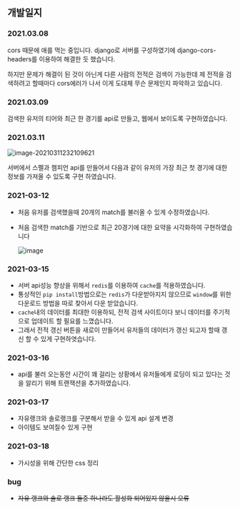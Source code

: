 ## 개발일지

### 2021.03.08

cors 때문에 애를 먹는 중입니다. django로 서버를 구성하였기에 django-cors-headers를 이용하여 해결한 듯 했습니다. 

하지만 문제가 해결이 된 것이 아닌게 다른 사람의 전적은 검색이 가능한데 제 전적을 검색하려고 할때마다 cors에러가 나서 이게 도대체 무슨 문제인지 파악하고 있습니다. 

### 2021.03.09

검색한 유저의 티어와 최근 한 경기를  api로 만들고, 웹에서 보이도록 구현하였습니다.

### 2021.03.11

![image-20210311232109621](https://user-images.githubusercontent.com/60080270/110802656-bb715d80-82c1-11eb-8faa-f8560cf58155.png)

서버에서 스펠과 챔피언 api를 만들어서 다음과 같이 유저의 가장 최근 첫 경기에 대한 정보를 가져올 수 있도록 구현 하였습니다.

### 2021-03-12

- 처음 유저를 검색했을때 20개의 match를 불러올 수 있게 수정하였습니다.

- 처음 검색한 match를 기반으로 최근 20경기에 대한 요약을 시각화하여 구현하였습니다

   ![image](https://user-images.githubusercontent.com/60080270/110928941-c3390c80-836a-11eb-9d08-2bf36a8c83f8.png)

### 2021-03-15

- 서버 api성능 향상을 위해서 `redis`를 이용하여 `cache`를 적용하였습니다.
- 통상적인 `pip install`방법으로는 `redis`가 다운받아지지 않으므로 `window`를 위한 다운로드 방법을 따로 찾아서 다운 받았습니다.
- `cache`내의 데이터를 최대한 이용하되, 전적 검색 사이트이다 보니 데이터를 주기적으로 업데이트 할 필요를 느꼈습니다.
- 그래서 전적 갱신 버튼을 새로이 만들어서 유저들의 데이터가 갱신 되고자 할때 갱신 할 수 있게 구현하엿습니다.

### 2021-03-16

- api를 불러 오는동안 시간이 꽤 걸리는 상황에서 유저들에게 로딩이 되고 있다는 것을 알리기 위해 트랜잭션을 추가하였습니다.

### 2021-03-17

- 자유랭크와 솔로랭크를 구분해서 받을 수 있게 api 설계 변경
- 아이템도 보여질수 있게 구현

### 2021-03-18

- 가시성을 위해 간단한 css 정리

### bug

- ~~자유 랭크와 솔로 랭크 둘중 하나라도 활성화 되어있지 않을시 오류~~